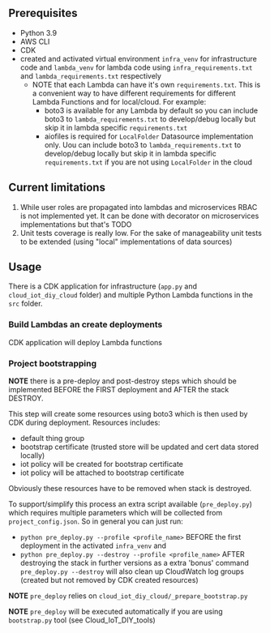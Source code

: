 
## Prerequisites
- Python 3.9
- AWS CLI
- CDK
- created and activated virtual environment `infra_venv` for infrastructure code and `lambda_venv` for lambda code using `infra_requirements.txt` and `lambda_requirements.txt` respectively
    - NOTE that each Lambda can have it's own `requirements.txt`. This is a convenient way to have different requirements for different Lambda Functions and for local/cloud. For example:
        - boto3 is available for any Lambda by default so you can include boto3 to `lambda_requirements.txt` to develop/debug locally but skip it in lambda specific `requirements.txt`
        - aiofiles is required for `LocalFolder` Datasource implementation only. Uou can include boto3 to `lambda_requirements.txt` to develop/debug locally but skip it in lambda specific `requirements.txt` if you are not using `LocalFolder` in the cloud

## Current limitations
1. While user roles are propagated into lambdas and microservices RBAC is not implemented yet. It can be done with decorator on microservices implementations but that's TODO
2. Unit tests coverage is really low. For the sake of manageability unit tests to be extended (using "local" implementations of data sources)

## Usage
There is a CDK application for infrastructure (`app.py` and `cloud_iot_diy_cloud` folder) and multiple Python Lambda functions in the `src` folder.

### Build Lambdas an create deployments
CDK application will deploy Lambda functions

### Project bootstrapping
__NOTE__ there is a pre-deploy and post-destroy steps which should be implemented BEFORE the FIRST deployment and AFTER the stack DESTROY.

This step will create some resources using boto3 which is then used by CDK during deployment. Resources includes:
- default thing group
- bootstrap certificate (trusted store will be updated and cert data stored locally)
- iot policy will be created for bootstrap certificate
- iot policy will be attached to bootstrap certificate 

Obviously these resources have to be removed when stack is destroyed.

To support/simplify this process an extra script available (`pre_deploy.py`) which requires multiple parameters which will be collected from `project_config.json`. So in general you can just run:
- `python pre_deploy.py --profile <profile_name>` BEFORE the first deployment in the activated `infra_venv`
and
- `python pre_deploy.py --destroy --profile <profile_name>` AFTER destroying the stack
in further versions as a extra 'bonus' command `pre_deploy.py --destroy` will also clean up CloudWatch log groups (created but not removed by CDK created resources)

__NOTE__ `pre_deploy` relies on `cloud_iot_diy_cloud/_prepare_bootstrap.py`

__NOTE__ `pre_deploy` will be executed automatically if you are using `bootstrap.py` tool (see Cloud_IoT_DIY_tools)


